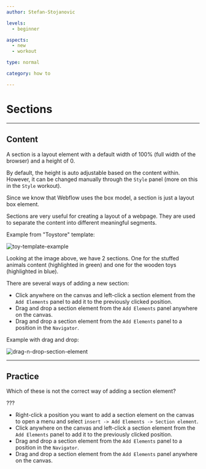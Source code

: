 ```yaml
---
author: Stefan-Stojanovic

levels:
  - beginner

aspects:
  - new
  - workout

type: normal

category: how to

---
```


# Sections

---
## Content

A section is a layout element with a default width of 100% (full width of the browser) and a height of 0.

By default, the height is auto adjustable based on the content within. However, it can be changed manually through the `Style` panel (more on this in the `Style` workout).

Since we know that Webflow uses the box model, a section is just a layout box element.

Sections are very useful for creating a layout of a webpage. They are used to separate the content into different meaningful segments.

Example from "Toystore" template:

![toy-template-example](https://img.enkipro.com/3cd64edcfaf6321b4f6cabc4f5823f10.png)

Looking at the image above, we have 2 sections. One for the stuffed animals content (highlighted in green) and one for the wooden toys (highlighted in blue). 

There are several ways of adding a new section:
- Click anywhere on the canvas and left-click a section element from the `Add Elements` panel to add it to the previously clicked position.
- Drag and drop a section element from the `Add Elements` panel anywhere on the canvas.
- Drag and drop a section element from the `Add Elements` panel to a position in the `Navigator`.

Example with drag and drop:

![drag-n-drop-section-element](https://img.enkipro.com/491b039cf31091bbe28c98ee463a5ce1.gif)

---
## Practice

Which of these is not the correct way of adding a section element?

???

* Right-click a position you want to add a section element on the canvas to open a menu and select `insert -> Add Elements -> Section element`.
* Click anywhere on the canvas and left-click a section element from the `Add Elements` panel to add it to the previously clicked position.
* Drag and drop a section element from the `Add Elements` panel to a position in the `Navigator`.
* Drag and drop a section element from the `Add Elements` panel anywhere on the canvas.